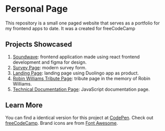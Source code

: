 # Personal Page
This repository is a small one paged website that serves as a portfolio for my frontend apps to date. It was a created for freeCodeCamp

## Projects Showcased
1. [Soundwave](https://github.com/EtshD1/Soundwave): frontend application made using react frontend development and figma for design.
2. [Survey Page](https://github.com/EtshD1/survey-page): modern survey form.
3. [Landing Page](https://github.com/EtshD1/product-lading-page): landing page using Duolingo app as product.
4. [Robin Williams Tribute Page](https://github.com/EtshD1/Tribute-page): tribute page in the memory of Robin Williams.
5. [Technical Documentation Page](https://github.com/EtshD1/Technical-Documentation-Page): JavaScript documentation page.

## Learn More
You can find a identical version for this project at [CodePen](https://codepen.io/etshd1/full/gOLbWzb). Check out [freeCodeCamp](https://www.freecodecamp.org/). Brand icons are from [Font Awesome](https://fontawesome.com/).